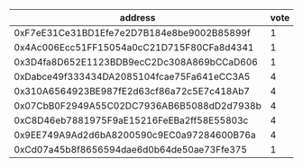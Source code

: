 address|vote|timestamp|signature
---|---|---|---
0xF7eE31Ce31BD1Efe7e2D7B184e8be9002B85899f|1|1603796692|0xdf8393f50bad72082a837d6dacd911050d6f0ec4b89fc68d0fce0c7714078d0d2b18ef2a2eca5f79102cf92857d8d65a454516a2d9e0ed0ec4bf069f53f31f491b
0x4Ac006Ecc51FF15054a0cC21D715F80CFa8d4341|1|1603797163|0xca9416eb84a82759333fe93939351c0cd20f0049a62241d673a98ad9a02902b1475e7d347055008abb892cb799bbef305cbe4bf2128dc5fb04e9de53c9459a8c1b
0x3D4fa8D652E1123BDB9ecC2Dc308A869bCCaD606|1|1603798145|0x568671db28ceeb499b44b9b78eb4479322a3cc29f9a159ab8da121f1faaf12c4285b00d189b33ef9a5038c8d325dbcf9c74312651e20c158557b5c0b02c99f271c
0xDabce49f333434DA2085104fcae75Fa641eCC3A5|4|1603800431|0x85bbeff665be118d520a9e2297ec1cc6771d040b5178683eb58c5781c9b10b02109d350cb343cc20eee14829de2c1049c0adec1d13cd2f64419d640dcf6db2d61c
0x310A6564923BE987fE2d63cf86a72c5E7c418Ab7|4|1603801069|0x870478ea5e30c1cfca0e99d159a664ae288af044e3388c6b8a8c092fe5d5c4aa5c9ad7def13310f3dcb034eb71e01928438210a21419569d1a11f3bdc3e9376d1c
0x07CbB0F2949A55C02DC7936AB6B5088dD2d7938b|4|1603804290|0xd1022a5286ce808b72bc27453dd64ff898eb748068085cdc77deedeedfefbe906fe7851595090a1756833bb54608a60495cf2c7301ed3046fbb2f0aafe201bea1b
0xC8D46eb7881975F9aE15216FeEBa2ff58E55803c|4|1603811718|0x2a4bf82189ce339f8ac6b9d03a7ed0d3e1cf56ebe16035b5e5462a12f07de0ef35c95e780128bae9ea418bb7eef4e5a23a1b4e6749747ac9f041a802810c1d301c
0x9EE749A9Ad2d6bA8200590c9EC0a97284600B76a|4|1603813445|0xa2a884c43240f5a19676d91aabba745caa24736e6c4b22d7b6ac1ea1331e03ea726a95d4d6c312ecdd122a37de7b37caa60dcd0a8d40a04759706839ee4f13721b
0xCd07a45b8f8656594dae6d0b64de50ae73Ffe375|1|1603815658|0x1afb89507d426245a8eea42595575416a11f9a363a7a01b80b601f1d6ac5cd5c2fe50b3ad32be3915b5a283841f664c3b4f8248a6aba60325fe4e65269fac4411b